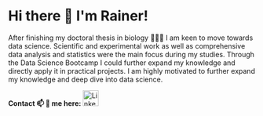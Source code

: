 # Hi there 👋 I'm Rainer!
After finishing my doctoral thesis in biology 🌱🐛🔬 I am keen to move towards data science. Scientific and experimental work as well as comprehensive data analysis and statistics were the main focus during my studies. Through the Data Science Bootcamp I could further expand my knowledge and directly apply it in practical projects. I am highly motivated to further expand my knowledge and deep dive into data science.

**Contact 📫 💬 me here:**
<a href="https://www.linkedin.com/in/rainer-cramer/"><img alt="LinkedIn" title="LinkedIn" height="32" width="32" src="https://raw.githubusercontent.com/peterthehan/peterthehan/master/assets/linkedin.svg"></a>
</p>
